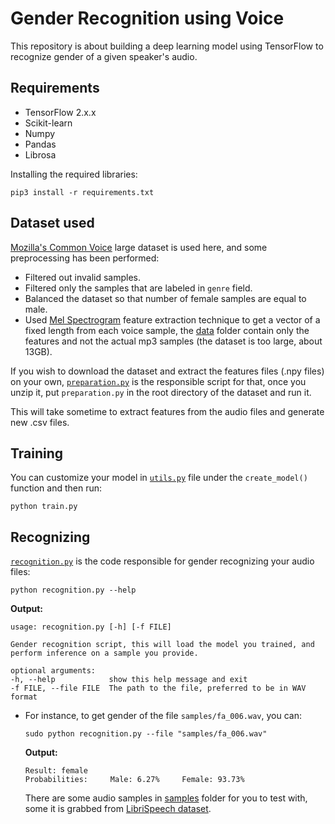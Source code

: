 # Gender Recognition using Voice

This repository is about building a deep learning model using TensorFlow to recognize gender of a given speaker's audio.

## Requirements

- TensorFlow 2.x.x
- Scikit-learn
- Numpy
- Pandas
- Librosa

Installing the required libraries:

    pip3 install -r requirements.txt

## Dataset used

[Mozilla's Common Voice](https://www.kaggle.com/mozillaorg/common-voice) large dataset is used here, and some preprocessing has been performed:
- Filtered out invalid samples.
- Filtered only the samples that are labeled in `genre` field.
- Balanced the dataset so that number of female samples are equal to male.
- Used [Mel Spectrogram](https://librosa.github.io/librosa/generated/librosa.feature.melspectrogram.html) feature extraction technique to get a vector of a fixed length from each voice sample, the [data](data/) folder contain only the features and not the actual mp3 samples (the dataset is too large, about 13GB).

If you wish to download the dataset and extract the features files (.npy files) on your own, [`preparation.py`](preparation.py) is the responsible script for that, once you unzip it, put `preparation.py` in the root directory of the dataset and run it. 

This will take sometime to extract features from the audio files and generate new .csv files.

## Training
You can customize your model in [`utils.py`](utils.py) file under the `create_model()` function and then run:

    python train.py

## Recognizing

[`recognition.py`](recognition.py) is the code responsible for gender recognizing your audio files:

    python recognition.py --help

**Output:**

    usage: recognition.py [-h] [-f FILE]

    Gender recognition script, this will load the model you trained, and perform inference on a sample you provide.

    optional arguments:
    -h, --help            show this help message and exit
    -f FILE, --file FILE  The path to the file, preferred to be in WAV format

- For instance, to get gender of the file `samples/fa_006.wav`, you can:

      sudo python recognition.py --file "samples/fa_006.wav"

    **Output:**

      Result: female
      Probabilities:     Male: 6.27%     Female: 93.73%
  
  There are some audio samples in [samples](samples) folder for you to test with, some it is grabbed from [LibriSpeech dataset](http://www.openslr.org/12).
 
